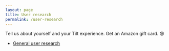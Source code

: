 ```yaml
---
layout: page
title: User research
permalink: /user-research
---
```


Tell us about yourself and your Tilt experience. Get an Amazon gift card. 😎

- [General user research](https://calendly.com/han-yu/user-research)
